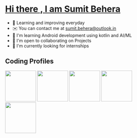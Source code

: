 # <a href="https://www.linkedin.com/in/sumit-behera-24a52b258/"> Hi there , I am Sumit Behera </a>

*   📖  Learning and improving everyday
*   ✉️  You can contact me at [sumit.behera@outlook.in](mailto:sumit.behera@outlook.in)
*   🧠  I'm learning Android development using kotlin and AI/ML
*   🤝  I'm open to collaborating on Projects
*   👀  I'm currently looking for internships 

## Coding Profiles

<div display: flex;
  flex-wrap: wrap;
  padding: 0 4px;>
<a href= "https://leetcode.com/sumitbehera1508/" ><img src="https://user-images.githubusercontent.com/100491275/272063890-f1a4a6e6-7891-458a-b882-e6b5e16ffd4b.png" height = "100" width ="100"/></a>
<a href = "https://auth.geeksforgeeks.org/user/sumitbehera1508"><img src="https://user-images.githubusercontent.com/100491275/272065379-2300529c-0ef1-4f6d-8987-3313c99aec72.png" height = "100"/></a>
<a href = "https://www.hackerrank.com/sumitbehera1508"><img src="https://user-images.githubusercontent.com/100491275/272063867-1417f6c8-f079-4d1b-9a7e-efe0acda3c50.png" height = "100" width="100"/></a> 
<a href= "https://www.codingninjas.com/studio/profile/sumitbehera1508"><img src="https://user-images.githubusercontent.com/100491275/272065313-acc02e1c-caf4-4d06-aba6-22c2f7062081.png" height = "100"/></a>
<a href= "https://www.salesforce.com/trailblazer/sbehera1508"><img src="https://user-images.githubusercontent.com/100491275/272063837-1d67f0ad-b9cd-4764-a0fb-11c3743794b8.png" height = "100"/> </a>
</div>


<!---

sumitbehera1508/sumitbehera1508 is a ✨ special ✨ repository because its `README.md` (this file) appears on your GitHub profile.
You can click the Preview link to take a look at your changes.
--->
